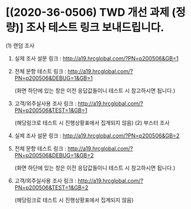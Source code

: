 # [(2020-36-0506) TWD 개선 과제 (정량)]  조사 테스트 링크 보내드립니다.


(1) 랜덤 조사 
1. 실제 조사 설문 링크 : http://a19.hrcglobal.com/?PN=p200506&GB=1 
2. 전체 문항 테스트 링크 : http://a19.hrcglobal.com/?PN=p200506&DEBUG=1&GB=1 

   (화면 하단에 있는 창은 이전 응답값들이니 테스트 시 참고하시면 됩니다.)
3. 고객/외주실사용 조사 링크 : http://a19.hrcglobal.com/?PN=p200506&TEST=1&GB=1  

   (해당링크로 테스트 시 진행상황표에서 집계되지 않음)
   (2) 부스터 조사 
1. 실제 조사 설문 링크 : http://a19.hrcglobal.com/?PN=p200506&GB=2 
2. 전체 문항 테스트 링크 : http://a19.hrcglobal.com/?PN=p200506&DEBUG=1&GB=2 

   (화면 하단에 있는 창은 이전 응답값들이니 테스트 시 참고하시면 됩니다.)
3. 고객/외주실사용 조사 링크 : http://a19.hrcglobal.com/?PN=p200506&TEST=1&GB=2  

   (해당링크로 테스트 시 진행상황표에서 집계되지 않음)
